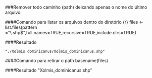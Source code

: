 ###Remover todo caminho (path) deixando apenas o nome do último arquivo

####Comando para listar os arquivos dentro do diretório
{r}
    files <- list.files(pattern ="\\.shp$",full.names=TRUE,recursive=TRUE,include.dirs=TRUE)

####Resultado

    "./Xolmis dominicanus/Xolmis_dominicanus.shp" 

####Comando para retirar o path
    basename(files)

####Resultado
    "Xolmis_dominicanus.shp"
